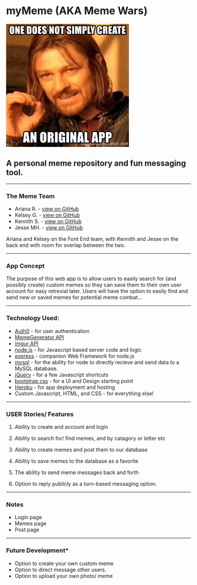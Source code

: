 # myMeme (AKA Meme Wars)
![Project2](public/images/one-does-not-simply-create-an-original-app.jpg)
## A personal meme repository and fun messaging tool.

- - -

### The Meme Team

 * Ariana R. - [view on GitHub](https://github.com/ReturnofVenus)
 * Kelsey G. - [view on GitHub](https://github.com/kels-gainer)
 * Kennith S. - [view on GitHub](https://github.com/KennethS13)
 * Jesse MH. - [view on GitHub](https://github.com/Gamlilorien)

 Ariana and Kelsey on the Font End team, with Kennith and Jesse on the back end with room for overlap between the two.

- - -

### App Concept
The purpose of this web app is to allow users to easily search for (and possibly create) custom memes so they can save them to their own user account for easy retrevial later. Users will have the option to easily find and send new or saved memes for potential meme combat...

- - -

### Technology Used:

  * [Auth0](https://auth0.com/docs/quickstart/webapp) - for user authentication
  * [MemeGenerator API](http://version1.api.memegenerator.net/#JavaScript)
  * [imgur API](https://apidocs.imgur.com/)
  * [node.js](https://nodejs.org/en/) - for Javascript based server code and logic
  * [express](https://expressjs.com/) - companion Web Framework for node.js
  * [mysql](https://www.npmjs.com/package/mysql) - for the ability for node to directly recieve and send data to a MySQL database.
  * [jQuery](https://jquery.com/) - for a few Javascript shortcuts
  * [bootstrap css](https://getbootstrap.com/) - for a UI and Design starting point
  * [Heroku](https://www.heroku.com/) - for app deployment and hosting
  * Custom Javascript, HTML, and CSS - for everything else!

- - -

### USER Stories/ Features

1. Ability to create and account and login

2. Ability to search for/ find memes, and by catagory or letter etc

3. Ability to create memes and post them to our database

4. Ability to save memes to the database as a favorite

5. The ability to send meme messages back and forth

6. Option to reply publicly as a turn-based messaging option.

- - -

### Notes

* Login page
* Memes page
* Post page

- - -

### Future Development*

* Option to create your own custom meme
* Option to direct message other users.
* Option to upload your own photo/ meme

